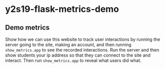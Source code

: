 # y2s19-flask-metrics-demo

## Demo metrics
Show how we can use this website to track user interactions by running the server going to the site, making an account, and then running `show_metrics.app`  to see the recorded interactions. Run the server and then show students your ip address so that they can connect to the site and interact. Then run `show_metrics.app` to reveal what users did what.